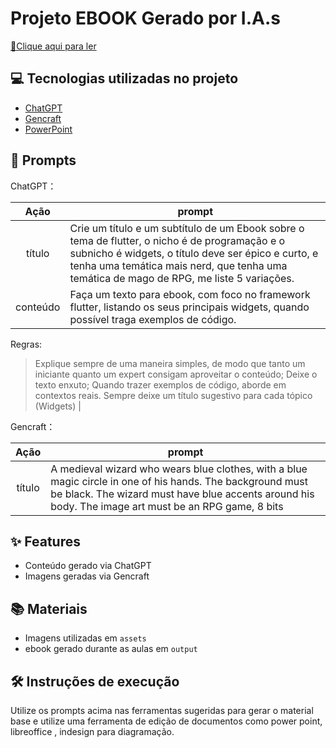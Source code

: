 # Projeto EBOOK Gerado por I.A.s

<a href="https://github.com/Marcelo-Filho112/My-prompts-recipe-to-create-a-ebook/blob/main/output/Ebook%20-%20Widgets%20Flutter.pdf"> 📕Clique aqui para ler</a>

## 💻 Tecnologias utilizadas no projeto

- [ChatGPT](https://chat.openai.com/) 
- [Gencraft](https://gencraft.com/generate)
- [PowerPoint](https://www.microsoft.com/en/microsoft-365/powerpoint)

## 🧠 Prompts


ChatGPT：

|   Ação   | prompt                                                                                                                                                                                                                                                                         |
| :------: | ------------------------------------------------------------------------------------------------------------------------------------------------------------------------------------------------------------------------------------------------------------------------------ |
|  título  | Crie um título e um subtítulo de um Ebook sobre o tema de flutter, o nicho é de programação e o subnicho é widgets, o título deve ser épico e curto, e tenha uma temática mais nerd, que tenha uma temática de mago de RPG, me liste 5 variações.                                                        |
| conteúdo | Faça um texto para ebook, com foco no framework flutter, listando os seus principais widgets, quando possível traga exemplos de código.

Regras:
> Explique sempre de uma maneira simples, de modo que tanto um iniciante quanto um expert consigam aproveitar o conteúdo;
> Deixe o texto enxuto;
> Quando trazer exemplos de código, aborde em contextos reais.
> Sempre deixe um título sugestivo para cada tópico (Widgets)  |


Gencraft：

|  Ação  | prompt                                                                                 |
| :----: | -------------------------------------------------------------------------------------- |
| título | A medieval wizard who wears blue clothes, with a blue magic circle in one of his hands. The background must be black. The wizard must have blue accents around his body. The image art must be an RPG game, 8 bits |

## ✨ Features

- Conteúdo gerado via ChatGPT
- Imagens geradas via Gencraft

## 📚 Materiais

- Imagens utilizadas em `assets`
- ebook gerado durante as aulas em `output`

## 🛠️ Instruções de execução

Utilize os prompts acima nas ferramentas sugeridas para gerar o material base e utilize uma ferramenta de edição de documentos como power point, libreoffice , indesign para diagramação.